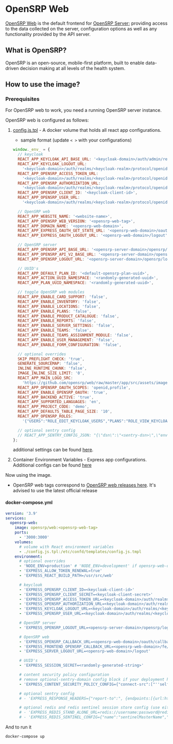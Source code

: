 # OpenSRP Web

[OpenSRP Web](https://github.com/opensrp/web) is the default frontend for [OpenSRP Server](https://hub.docker.com/r/opensrp/opensrp-server-web); providing access to the data collected on the server, configuration options as well as any functionality provided by the API server.

## What is OpenSRP?

OpenSRP is an open-source, mobile-first platform, built to enable data-driven decision making at all levels of the health system.

## How to use the image?

### Prerequisites

For OpenSRP web to work, you need a running OpenSRP server instance.

OpenSRP web is configured as follows:

1. [config.js.tpl](https://github.com/opensrp/web/blob/master/app/public/config.js) - A docker volume that holds all react app configurations.

   - sample format (update `< >` with your configurations)

   ```js
   window._env_ = {
     // keycloak
     REACT_APP_KEYCLOAK_API_BASE_URL: '<keycloak-domain>/auth/admin/realms/<keycloak-realm>',
     REACT_APP_KEYCLOAK_LOGOUT_URL:
       '<keycloak-domain>/auth/realms/<keycloak-realm>/protocol/openid-connect/logout',
     REACT_APP_OPENSRP_ACCESS_TOKEN_URL:
       '<keycloak-domain>/auth/realms/<keycloak-realm>/protocol/openid-connect/token',
     REACT_APP_OPENSRP_AUTHORIZATION_URL:
       '<keycloak-domain>/auth/realms/<keycloak-realm>/protocol/openid-connect/auth',
     REACT_APP_OPENSRP_CLIENT_ID: '<keycloak-client-id>',
     REACT_APP_OPENSRP_USER_URL:
       '<keycloak-domain>/auth/realms/<keycloak-realm>/protocol/openid-connect/userinfo',

     // OpenSRP web
     REACT_APP_WEBSITE_NAME: '<website-name>',
     REACT_APP_OPENSRP_WEB_VERSION: '<opensrp-web-tag>',
     REACT_APP_DOMAIN_NAME: '<opensrp-web-domain>',
     REACT_APP_EXPRESS_OAUTH_GET_STATE_URL: '<opensrp-web-domain>/oauth/state',
     REACT_APP_EXPRESS_OAUTH_LOGOUT_URL: '<opensrp-web-domain>/logout',

     // OpenSRP server
     REACT_APP_OPENSRP_API_BASE_URL: '<opensrp-server-domain>/opensrp/rest/',
     REACT_APP_OPENSRP_API_V2_BASE_URL: '<opensrp-server-domain>/opensrp/rest/v2/',
     REACT_APP_OPENSRP_LOGOUT_URL: '<opensrp-server-domain>/opensrp/logout.do',

     // UUID's
     REACT_APP_DEFAULT_PLAN_ID: '<default-opensrp-plan-uuid>',
     REACT_APP_ACTION_UUID_NAMESPACE: '<randomly-generated-uuid>',
     REACT_APP_PLAN_UUID_NAMESPACE: '<randomly-generated-uuid>',

     // toggle OpenSRP web modules
     REACT_APP_ENABLE_CARD_SUPPORT: 'false',
     REACT_APP_ENABLE_INVENTORY: 'false',
     REACT_APP_ENABLE_LOCATIONS: 'false',
     REACT_APP_ENABLE_PLANS: 'false',
     REACT_APP_ENABLE_PRODUCT_CATALOGUE: 'false',
     REACT_APP_ENABLE_REPORTS: 'false',
     REACT_APP_ENABLE_SERVER_SETTINGS: 'false',
     REACT_APP_ENABLE_TEAMS: 'false',
     REACT_APP_ENABLE_TEAMS_ASSIGNMENT_MODULE: 'false',
     REACT_APP_ENABLE_USER_MANAGEMENT: 'false',
     REACT_APP_ENABLE_FORM_CONFIGURATION: 'false',

     // optional overrides
     SKIP_PREFLIGHT_CHECK: 'true',
     GENERATE_SOURCEMAP: 'false',
     INLINE_RUNTIME_CHUNK: 'false',
     IMAGE_INLINE_SIZE_LIMIT: '0',
     REACT_APP_MAIN_LOGO_SRC:
       'https://github.com/opensrp/web/raw/master/app/src/assets/images/opensrp-logo-color-40.png',
     REACT_APP_OPENSRP_OAUTH_SCOPES: 'openid,profile',
     REACT_APP_ENABLE_OPENSRP_OAUTH: 'true',
     REACT_APP_BACKEND_ACTIVE: 'true',
     REACT_APP_SUPPORTED_LANGUAGES: 'en',
     REACT_APP_PROJECT_CODE: 'demo',
     REACT_APP_DEFAULTS_TABLE_PAGE_SIZE: '10',
     REACT_APP_OPENSRP_ROLES:
       '{"USERS":"ROLE_EDIT_KEYCLOAK_USERS","PLANS":"ROLE_VIEW_KEYCLOAK_USERS","LOCATIONS":"ROLE_VIEW_KEYCLOAK_USERS","CARD_SUPPORT":"ROLE_VIEW_KEYCLOAK_USERS","INVENTORY":"ROLE_VIEW_KEYCLOAK_USERS","TEAMS":"ROLE_VIEW_KEYCLOAK_USERS","PRODUCT_CATALOGUE":"ROLE_VIEW_KEYCLOAK_USERS","FORM_CONFIGURATION":"ROLE_VIEW_KEYCLOAK_USERS","CARE_TEAM":"ROLE_VIEW_KEYCLOAK_USERS","SERVER_SETTINGS":"ROLE_VIEW_KEYCLOAK_USERS","MANAGE_REPORTS":"ROLE_MANAGE_REPORTS","DISTRICT_REPORT":"ROLE_DISTRICT_REPORT","HEALTHCARE_SERVICE":"ROLE_VIEW_KEYCLOAK_USERS","GROUP":"ROLE_VIEW_KEYCLOAK_USERS"}',

     // optional sentry config
     // REACT_APP_SENTRY_CONFIG_JSON: "{\"dsn\":\"<sentry-dsn>\",\"environment\":\"<sentry-environment>\",\"release\":\"<app-release-version>\",\"release-name\":\"<app-release-name>\",\"release-namespace\":\"<app-release-namespace>\",\"tags\":{}}",
   };
   ```

   additional settings can be found [here](https://github.com/opensrp/web/blob/master/app/.env.sample).

2. Container Environment Variables - Express app configurations. Additional configs can be found [here](https://github.com/onaio/express-server/blob/master/.env.sample)

Now using the image.

- OpenSRP web tags correspond to [OpenSRP web releases here](https://github.com/opensrp/web/releases). It's advised to use the latest official release

#### docker-compose.yml

```yaml
version: '3.9'
services:
  opensrp-web:
    image: opensrp/web:<opensrp-web-tag>
    ports:
      - '3000:3000'
    volumes:
      # volume with React environment variables
      - ./config.js.tpl:/etc/confd/templates/config.js.tmpl
    environment:
      # optional overrides
      - 'NODE_ENV=production' # 'NODE_ENV=development' if opensrp-web-domain === http://localhost:3000
      - 'EXPRESS_ALLOW_TOKEN_RENEWAL=true'
      - 'EXPRESS_REACT_BUILD_PATH=/usr/src/web'

      # keycloak
      - 'EXPRESS_OPENSRP_CLIENT_ID=<keycloak-client-id>'
      - 'EXPRESS_OPENSRP_CLIENT_SECRET=<keycloak-client-secret>'
      - 'EXPRESS_OPENSRP_ACCESS_TOKEN_URL=<keycloak-domain>/auth/realms/<keycloak-realm>/protocol/openid-connect/token'
      - 'EXPRESS_OPENSRP_AUTHORIZATION_URL=<keycloak-domain>/auth/realms/<keycloak-realm>/protocol/openid-connect/auth'
      - 'EXPRESS_KEYCLOAK_LOGOUT_URL=<keycloak-domain>/auth/realms/<keycloak-realm>/protocol/openid-connect/logout'
      - 'EXPRESS_OPENSRP_USER_URL=<keycloak-domain>/auth/realms/<keycloak-realm>/protocol/openid-connect/userinfo'

      # OpenSRP server
      - 'EXPRESS_OPENSRP_LOGOUT_URL=<opensrp-server-domain>/opensrp/logout.do'

      # OpenSRP web
      - 'EXPRESS_OPENSRP_CALLBACK_URL=<opensrp-web-domain>/oauth/callback/OpenSRP/'
      - 'EXPRESS_FRONTEND_OPENSRP_CALLBACK_URL=<opensrp-web-domain>/fe/oauth/callback/opensrp'
      - 'EXPRESS_SERVER_LOGOUT_URL=<opensrp-web-domain>/logout'

      # UUID's
      - 'EXPRESS_SESSION_SECRET=<randomly-generated-string>'

      # content security policy configuration
      # remove optional-sentry-domain config block if your deployment has no sentry
      - 'EXPRESS_CONTENT_SECURITY_POLICY_CONFIG={"connect-src":["''self''","<optional-sentry-domain>","<keycloak-domain>","<opensrp-server-domain>"],"default-src":["''self''"],"img-src":["''self''","https://github.com/opensrp/","https://*.githubusercontent.com/opensrp/"]}'

      # optional sentry config
      # - 'EXPRESS_RESPONSE_HEADERS={"report-to":", {endpoints:[{url:https://<optional-sentry-domain>/api/<optional-sentry-projectId>/security/?sentry_key=<optional-sentry-key>\\u0026sentry_environment=<optional-sentry-environment>\\u0026sentry_release=<optional-sentry-release-name>}],group:csp-endpoint,max_age:10886400}"}'

      # optional redis and redis sentinel session store config (use either or neither not both)
      # - 'EXPRESS_REDIS_STAND_ALONE_URL=redis://username:password@redis-domain:port/db'
      # - 'EXPRESS_REDIS_SENTINEL_CONFIG={"name":"sentinelMasterName","sentinelPassword":"sentinelMasterPassword","sentinels":[{"host":"sentinel-node-1-domain","port":"12345"},{"host":"sentinel-node-2-domain","port":"12345"},{"host":"sentinel-node-3-domain","port":"12345"}]}'
```

And to run it

```bash
docker-compose up
```
